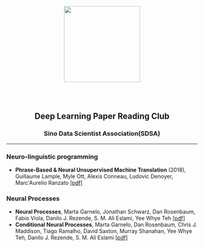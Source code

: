 <p align="center">
<img src="https://github.com/qifengzhou/DeepPaper/raw/master/src/common/images/DeepPaper_logo.png" width="200" >
</p>

<br><br>
<h2 align="center">Deep Learning Paper Reading Club</h2>
<!--
<img style="float: right;" src="https://github.com/qifengzhou/DeepPaper/raw/master/src/common/images/SDSA_logo.png" width="20">
-->
<h3 align="center">Sino Data Scientist Association(SDSA)</h3>

* * *  
  
### Neuro-linguistic programming
- **Phrase-Based & Neural Unsupervised Machine Translation** (2018), Guillaume Lample, Myle Ott, Alexis Conneau, Ludovic Denoyer, Marc'Aurelio Ranzato [[pdf]](https://arxiv.org/pdf/1804.07755.pdf)

### Neural Processes
- **Neural Processes**, Marta Garnelo, Jonathan Schwarz, Dan Rosenbaum, Fabio Viola, Danilo J. Rezende, S. M. Ali Eslami, Yee Whye Teh [[pdf]](https://arxiv.org/pdf/1807.01622.pdf)
- **Conditional Neural Processes**, Marta Garnelo, Dan Rosenbaum, Chris J. Maddison, Tiago Ramalho, David Saxton, Murray Shanahan, Yee Whye Teh, Danilo J. Rezende, S. M. Ali Eslami [[pdf]](https://arxiv.org/pdf/1807.01613.pdf)
